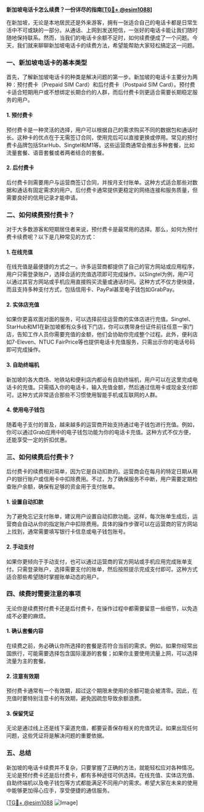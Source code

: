 **新加坡电话卡怎么续费？一份详尽的指南[[TG💪+ @esim1088](https://t.me/s/esim1088)]**

在新加坡，无论是本地居民还是外来游客，拥有一张适合自己的电话卡都是日常生活中不可或缺的一部分。从通话、上网到发送短信，一张好的电话卡能让我们随时随地保持联系。然而，当我们的电话卡余额不足时，如何续费便成了一个问题。今天，我们就来聊聊新加坡电话卡的续费方法，希望能帮助大家轻松搞定这一问题。

### 一、新加坡电话卡的基本类型

首先，了解新加坡电话卡的种类是解决问题的第一步。新加坡的电话卡主要分为两种：预付费卡（Prepaid SIM Card）和后付费卡（Postpaid SIM Card）。预付费卡适合短期用户或不想绑定长期合约的人群，而后付费卡则更适合需要长期稳定服务的用户。

#### 1. 预付费卡
预付费卡是一种灵活的选择，用户可以根据自己的需求购买不同的数据包和通话时长。这种卡的优点在于无需签订合同，使用完后可以直接更换或停用。常见的预付费卡品牌包括StarHub、Singtel和M1等。这些运营商通常会推出多种套餐，比如流量套餐、语音套餐或者两者结合的套餐。

#### 2. 后付费卡
后付费卡则需要用户与运营商签订合同，并按月支付账单。这种方式适合那些对数据和通话有固定需求的用户。后付费卡通常提供更稳定的网络连接和服务质量，但需要良好的信用记录才能申请。

### 二、如何续费预付费卡？

对于大多数游客和短期居住者来说，预付费卡是最常用的选择。那么，如何为预付费卡续费呢？以下是几种常见的方式：

#### 1. 在线充值
在线充值是最便捷的方式之一。许多运营商都提供了自己的官方网站或应用程序，用户只需登录账户，选择合适的充值选项即可完成操作。以Singtel为例，用户可以通过其官方网站或手机应用直接购买流量或通话时间。这种方式不仅方便快捷，而且支持多种支付方式，包括信用卡、PayPal甚至电子钱包如GrabPay。

#### 2. 实体店充值
如果你更喜欢面对面的服务，可以选择前往运营商的实体店进行充值。Singtel、StarHub和M1在新加坡都有众多线下门店，你可以携带身份证件前往任意一家门店，告知工作人员你需要充值的金额，他们会协助你完成整个过程。此外，便利店如7-Eleven、NTUC FairPrice等也提供电话卡充值服务，只需出示你的电话号码即可完成操作。

#### 3. 自助终端机
新加坡的各大商场、地铁站和便利店内都设有自助终端机，用户可以在这里完成电话卡的充值。只需插入你的电话卡，输入充值金额，然后通过信用卡或现金支付即可。这种方式非常适合那些不习惯使用智能手机或互联网的人群。

#### 4. 使用电子钱包
随着电子支付的普及，越来越多的运营商开始支持通过电子钱包进行充值。例如，你可以通过Grab应用中的电子钱包功能为你的电话卡充值。这种方式不仅方便，还能享受一定的折扣优惠。

### 三、如何续费后付费卡？

后付费卡的续费相对简单，因为它是自动扣款的。运营商会在每月的特定日期从用户的银行账户或信用卡中扣除费用。不过，为了确保服务不中断，用户需要定期检查账户余额，确保有足够的资金用于支付账单。

#### 1. 设置自动扣款
为了避免忘记支付账单，建议用户设置自动扣款功能。这样，每次账单生成后，运营商会自动从你的指定账户中扣除费用。具体的操作步骤可以在运营商的官方网站上找到，通常需要填写银行卡信息或电子钱包账号。

#### 2. 手动支付
如果你更倾向于手动支付，也可以通过运营商的官方网站或手机应用完成账单支付。只需登录账户，选择需要支付的账单，然后按照提示完成支付即可。这种方式适合那些希望随时掌握账单动态的用户。

### 四、续费时需要注意的事项

无论你是续费预付费卡还是后付费卡，在操作过程中都需要留意一些细节，以免造成不必要的麻烦。

#### 1. 确认套餐内容
在续费之前，务必确认你所选择的套餐是否符合当前的需求。例如，如果你经常出国旅行，可能需要选择包含国际漫游的套餐；如果你主要使用流量上网，可以选择流量为主的套餐。

#### 2. 注意有效期
预付费卡通常有一个有效期，超过这个期限未使用的余额可能会被清零。因此，在充值时要特别注意卡的有效期，避免因疏忽导致余额浪费。

#### 3. 保留凭证
无论是通过线上还是线下渠道充值，都要妥善保存相关的充值凭证。如果出现任何问题，这些凭证将是解决问题的重要依据。

### 五、总结

新加坡的电话卡续费并不复杂，只要掌握了正确的方法，就能轻松应对各种情况。无论是预付费卡还是后付费卡，都有多种途径可供选择。在线充值、实体店充值、自助终端机以及电子钱包等方式都能满足不同用户的需求。希望大家在未来的使用中能够更加得心应手，享受便捷的通信服务。

[[TG💪+ @esim1088](https://t.me/s/esim1088) ![Image](https://i.postimg.cc/4NQfJmqS/Snipaste-2025-05-13-00-14-12.png)]